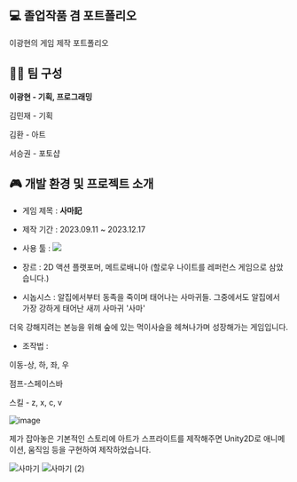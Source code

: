 ## :computer: **졸업작품 겸 포트폴리오**

이광현의 게임 제작 포트폴리오

## :mechanic: 팀 구성

**이광현 - 기획, 프로그래밍**

김민재 - 기획

김환   - 아트

서승권 - 포토샵
       
## :video_game: 개발 환경 및 프로젝트 소개
- 게임 제목 : **사마記**

- 제작 기간 : 2023.09.11 ~ 2023.12.17

- 사용 툴 : <img src="https://img.shields.io/badge/Unity-000000?style=for-the-badge&logo=Unity&logoColor=white">

- 장르 : 2D 액션 플랫포머, 메트로배니아 (할로우 나이트를 레퍼런스 게임으로 삼았습니다.)

- 시놉시스 : 알집에서부터 동족을 죽이며 태어나는 사마귀들. 그중에서도 알집에서 가장 강하게 태어난 새끼 사마귀 '사마'

 더욱 강해지려는 본능을 위해 숲에 있는 먹이사슬을 헤쳐나가며 성장해가는 게임입니다.

- 조작법 :

 이동-상, 하, 좌, 우
 
 점프-스페이스바
 
 스킬 - z, x, c, v

![image](https://github.com/8cocoon/Baby_Project/assets/152301904/11230f6d-69c0-4102-931b-71cb802dacf8)

제가 잡아놓은 기본적인 스토리에 아트가 스프라이트를 제작해주면 Unity2D로 애니메이션, 움직임 등을 구현하여 제작하었습니다.

![사마기](https://github.com/8cocoon/Baby_Project/assets/152301904/abccb24e-074a-4c2b-bd46-5b3208d2f1d7)
![사마기 (2)](https://github.com/8cocoon/Baby_Project/assets/152301904/29e6c3f4-18fb-4368-a00f-616e443bd52f)
